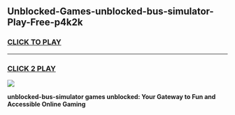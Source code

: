 
## Unblocked-Games-unblocked-bus-simulator-Play-Free-p4k2k
<h3>
<a href="https://premium76.site?title=unblocked-bus-simulator&ref=12A">CLICK TO PLAY</a></h3>
<hr>

<h3>
<a href="https://premium76.site?title=unblocked-bus-simulator&ref=12A">CLICK 2 PLAY</a>
  
</h3>

<a href="https://premium76.site?title=unblocked-bus-simulator&ref=12A"><img src="https://clearcache.store/games.png"></a>


**unblocked-bus-simulator games unblocked: Your Gateway to Fun and Accessible Online Gaming**
